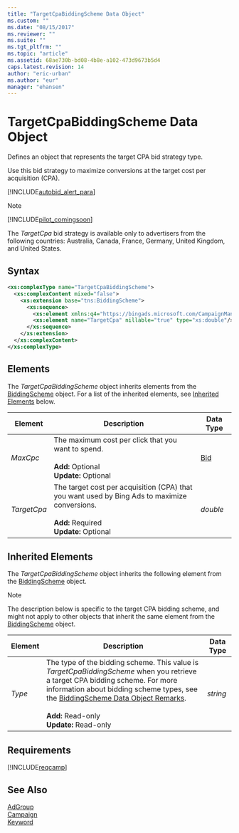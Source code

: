 ```yaml
---
title: "TargetCpaBiddingScheme Data Object"
ms.custom: ""
ms.date: "08/15/2017"
ms.reviewer: ""
ms.suite: ""
ms.tgt_pltfrm: ""
ms.topic: "article"
ms.assetid: 68ae730b-bd08-4b8e-a102-473d9673b5d4
caps.latest.revision: 14
author: "eric-urban"
ms.author: "eur"
manager: "ehansen"
---
```

# TargetCpaBiddingScheme Data Object
Defines an object that represents the target CPA bid strategy type.

Use this bid strategy to maximize conversions at the target cost per acquisition (CPA).

[!INCLUDE[autobid_alert_para](../campaign-api/includes/autobid-alert-para.md)]

> [!NOTE]
> [!INCLUDE[pilot_comingsoon](../campaign-api/includes/pilot-comingsoon.md)]
> 
> The *TargetCpa* bid strategy is available only to advertisers from the following countries: Australia, Canada, France, Germany, United Kingdom, and United States.

## Syntax

```xml
<xs:complexType name="TargetCpaBiddingScheme">
  <xs:complexContent mixed="false">
    <xs:extension base="tns:BiddingScheme">
      <xs:sequence>
        <xs:element xmlns:q4="https://bingads.microsoft.com/CampaignManagement/v11" minOccurs="0" name="MaxCpc" nillable="true" type="q4:Bid"/>
        <xs:element name="TargetCpa" nillable="true" type="xs:double"/>
      </xs:sequence>
    </xs:extension>
  </xs:complexContent>
</xs:complexType>
```

## <a name="Elements"></a>Elements
The *TargetCpaBiddingScheme* object inherits elements from the [BiddingScheme](../campaign-api/biddingscheme-data-object.md) object. For a list of the inherited elements, see [Inherited Elements](#InheritedElements) below.

|Element|Description|Data Type|
|-----------|---------------|-------------|
|*MaxCpc*|The maximum cost per click that you want to spend.<br/><br/>**Add:** Optional<br/>**Update:** Optional|[Bid](../campaign-api/bid-data-object.md)|
|*TargetCpa*|The target cost per acquisition (CPA) that you want used by Bing Ads to maximize conversions.<br/><br/>**Add:** Required<br/>**Update:** Optional|*double*|

## <a name="InheritedElements"></a>Inherited Elements
The *TargetCpaBiddingScheme* object inherits the following element from the [BiddingScheme](../campaign-api/biddingscheme-data-object.md) object. 

> [!NOTE]
> The description below is specific to the target CPA bidding scheme, and might not apply to other objects that inherit the same element from the [BiddingScheme](../campaign-api/biddingscheme-data-object.md) object.

|Element|Description|Data Type|
|-----------|---------------|-------------|
|*Type*|The type of the bidding scheme. This value is *TargetCpaBiddingScheme* when you retrieve a target CPA bidding scheme. For more information about bidding scheme types, see the [BiddingScheme Data Object Remarks](../campaign-api/biddingscheme-data-object.md#remarks).<br/><br/>**Add:** Read-only<br/>**Update:** Read-only|*string*|


## Requirements
[!INCLUDE[reqcamp](../campaign-api/includes/reqcamp.md)]
## See Also
[AdGroup](../campaign-api/adgroup-data-object.md)  
[Campaign](../campaign-api/campaign-data-object.md)  
[Keyword](../campaign-api/keyword-data-object.md)  
